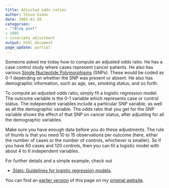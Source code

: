 ```yaml
---
title: Adjusted odds ratios
author: Steve Simon
date: 2005-01-20
categories:
- "*Blog post"
- 2005
- Covariate adjustment
output: html_document
page_update: partial
---
```


Someone asked me today how to compute an adjusted odds ratio. He has a case control study where cases represent cancer patients. He also has various [Single Nucleotide Polymorphisms][wiki1] (SNPs). These would be coded as 0-1 depending on whether the SNP was present or absent. He also has demographic information, such as age, sex, smoking status, and so forth.

To compute an adjusted odds ratio, simply fit a logistic regression model. The outcome variable is the 0-1 variable which represents case or control status. The independent variables include a particular SNP variable, as well as all the demographic variable. The odds ratio that you get for the SNP variable shows the effect of that SNP on cancer status, after adjusting for all the demographic variables.

Make sure you have enough data before you do these adjustments. The rule of thumb is that you need 10 to 15 observations per outcome (here, either the number of cases or the number of controls, whichever is smaller). So if you have 60 cases and 120 controls, then you can fit a logistic model with about 4 to 6 independent variables.

For further details and a simple example, check out

- [Stats: Guidelines for logistic regression models][sim3].

You can find an [earlier version][sim1] of this page on my [original website][sim2].

[sim1]: http://www.pmean.com/05/AdjustedOR.html
[sim2]: http://www.pmean.com/original_site.html
[sim3]: http://www.pmean.com/99/logistic.html
[wiki1]: http://en.wikipedia.org/wiki/Single_nucleotide_polymorphism
